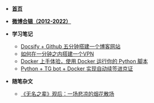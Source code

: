 <!-- _sidebar.md -->
<!-- 网页左边的侧边栏 -->

- [**首页**](/)

- [**微博合辑（2012-2022）**](weibo.md)

- **学习笔记**
  - [Docsify + Github 五分钟搭建一个博客网站](_study/docsify.md)
  - [如何在一分钟之内搭建一个VPN](_study/vpn.md)
  - [Docker 上手体验，使用 Docker 运行你的 Python 脚本](_study/Docker上手体验.md)
  - [Python + TG bot + Docker 实现自动续签进京证](_study/Python+TGbot+Docker实现自动续签进京证.md)
- **随笔杂文**
  - [《无名之辈》观后：一场悲凉的烟花散场](_works/《无名之辈》观后：一场悲凉的烟花散场.md)